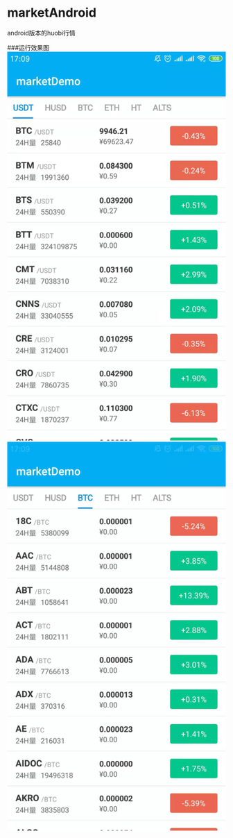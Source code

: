 # marketAndroid
android版本的huobi行情

###运行效果图
![avatar](https://github.com/chenyan-github/marketAndroid/blob/master/WechatIMG2.jpeg)
![avatar](https://github.com/chenyan-github/marketAndroid/blob/master/WechatIMG1.jpeg)
